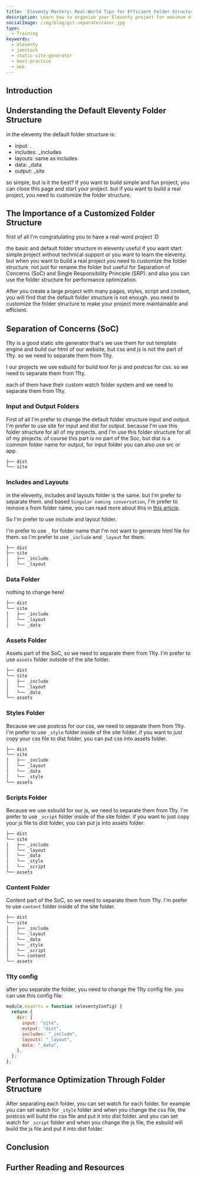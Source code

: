 ```yaml
---
title: 'Eleventy Mastery: Real-World Tips for Efficient Folder Structure'
description: Learn how to organize your Eleventy project for maximum efficiency and maintainability.
socialImage: /img/blog/git-separate/cover.jpg
type:
  - Training
keywords:
  - eleventy
  - jamstack
  - static-site-generator
  - best-practice
  - web
---
```


## Introduction

## Understanding the Default Eleventy Folder Structure

in the eleventy the default folder structure is:

- input: .
- includes: _includes
- layouts: same as includes
- data: _data
- output: _site

so simple, but is it the best?
If you want to build simple and fun project, you can close this page and start your project. but if you want to build a real project, you need to customize the folder structure.

## The Importance of a Customized Folder Structure

first of all I'm congratulating you to have a real-word project :D

the basic and default folder structure in eleventy useful if you want start simple project without technical support or you want to learn the eleventy.
but when you want to build a real project you need to customize the folder structure. not just for rename the folder but useful for Separation of Concerns (SoC) and Single Responsibility Principle (SRP). and also you can use the folder structure for performance optimization.

After you create a large project with many pages, styles, script and content, you will find that the default folder structure is not enough. you need to customize the folder structure to make your project more maintainable and efficient.

## Separation of Concerns (SoC)

11ty is a good static site generator that's we use them for out template engine and build our html of our website, but css and js is not the part of 11ty. so we need to separate them from 11ty.

I our projects we use esbuild for build tool for js and postcss for css. so we need to separate them from 11ty.

each of them have their custom watch folder system and we need to separate them from 11ty.

### Input and Output Folders

First of all I'm prefer to change the default folder structure input and output. I'm prefer to use site for input and dist for output. because I'm use this folder structure for all of my projects. and I'm use this folder structure for all of my projects. of course this part is no part of the Soc, but dist is a common folder name for output, for input folder you can also use src or app.

```bash
├── dist
└── site
```

### Includes and Layouts

in the eleventy, includes and layouts folder is the same. but I'm prefer to separate them. and based `Singular naming conversation`, I'm prefer to remove s from folder name, you can read more about this in [this article]().

So I'm prefer to use include and layout folder.

I'm prefer to use `_` for folder name that I'm not want to generate html file for them. so I'm prefer to use `_include` and `_layout` for them.

```bash
├── dist
├── site
│   ├── _include
│   └── _layout
```

### Data Folder

nothing to change here!

```bash
├── dist
└── site
│   ├── _include
│   └── _layout
│   └── _data
```

### Assets Folder

Assets part of the SoC, so we need to separate them from 11ty. I'm prefer to use `assets` folder outside of the site folder.

```bash
├── dist
└── site
│   ├── _include
│   └── _layout
│   └── _data
└── assets
```

### Styles Folder

Because we use postcss for our css, we need to separate them from 11ty. I'm prefer to use `_style` folder inside of the site folder. if you want to just copy your css file to dist folder, you can put css into assets folder.

```bash
├── dist
└── site
│   ├── _include
│   └── _layout
│   └── _data
│   └── _style
└── assets
```

### Scripts Folder

Because we use esbuild for our js, we need to separate them from 11ty. I'm prefer to use `_script` folder inside of the site folder. if you want to just copy your js file to dist folder, you can put js into assets folder.

```bash
├── dist
└── site
│   ├── _include
│   └── _layout
│   └── _data
│   └── _style
│   └── _script
└── assets
```

### Content Folder

Content part of the SoC, so we need to separate them from 11ty. I'm prefer to use `content` folder inside of the site folder.

```bash
├── dist
└── site
│   ├── _include
│   └── _layout
│   └── _data
│   └── _style
│   └── _script
│   └── content
└── assets
```

### 11ty config

after you separate the folder, you need to change the 11ty config file. you can use this config file:

```js
module.exports = function (eleventyConfig) {
  return {
    dir: {
      input: "site",
      output: "dist",
      includes: "_include",
      layouts: "_layout",
      data: "_data",
    },
  };
};
```

## Performance Optimization Through Folder Structure

After separating each folder, you can set watch for each folder. for example you can set watch for `_style` folder and when you change the css file, the postcss will build the css file and put it into dist folder. and you can set watch for `_script` folder and when you change the js file, the esbuild will build the js file and put it into dist folder.

## Conclusion

## Further Reading and Resources

